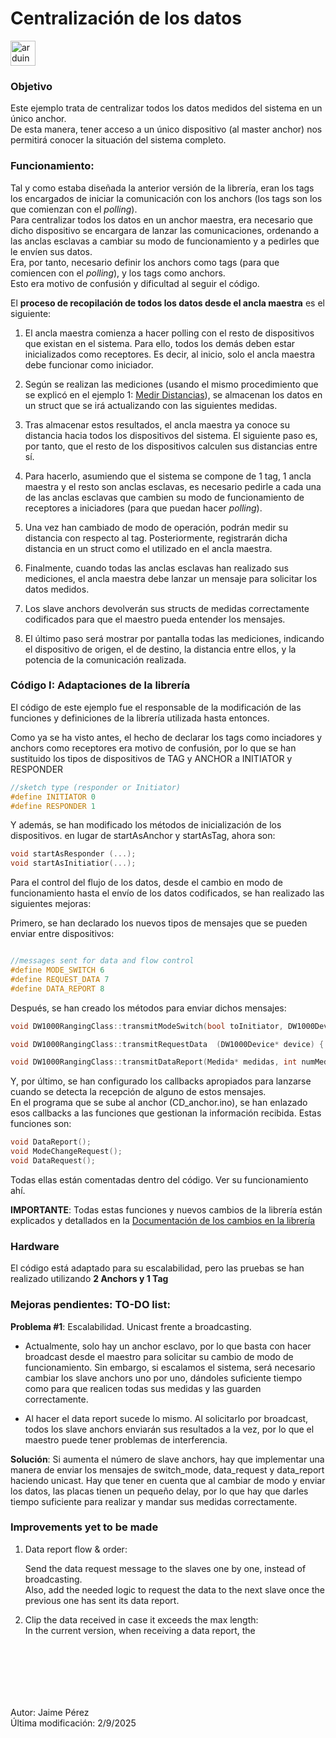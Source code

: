 # Centralización de los datos

<img src="https://cdn.worldvectorlogo.com/logos/arduino-1.svg" alt="arduino" width="40" height="40"/>

### Objetivo

Este ejemplo trata de centralizar todos los datos medidos del sistema en un único anchor.  
De esta manera, tener acceso a un único dispositivo (al master anchor) nos permitirá conocer la situación del sistema completo. 

### Funcionamiento: 

Tal y como estaba diseñada la anterior versión de la librería, eran los tags los encargados de iniciar la comunicación con los anchors (los tags son los que comienzan con el *polling*).  
Para centralizar todos los datos en un anchor maestra, era necesario que dicho dispositivo se encargara de lanzar las comunicaciones, ordenando a las anclas esclavas a cambiar su modo de funcionamiento y a pedirles que le envíen sus datos.  
Era, por tanto, necesario definir los anchors como tags (para que comiencen con el *polling*), y los tags como anchors.  
Esto era motivo de confusión y dificultad al seguir el código. 
 
El **proceso de recopilación de todos los datos desde el ancla maestra** es el siguiente: 
 
1. El ancla maestra comienza a hacer polling con el resto de dispositivos que existan en el sistema. Para ello, todos los demás deben estar inicializados como receptores. Es decir, al inicio, solo el ancla maestra debe funcionar como iniciador.

2. Según se realizan las mediciones (usando el mismo procedimiento que se explicó en el ejemplo 1: [Medir Distancias]((Medir%20distancias))), se almacenan los datos en un struct que se irá actualizando con las siguientes medidas.

3. Tras almacenar estos resultados, el ancla maestra ya conoce su distancia hacia todos los dispositivos del sistema. 
El siguiente paso es, por tanto, que el resto de los dispositivos calculen sus distancias entre sí. 
 
4. Para hacerlo, asumiendo que el sistema se compone de 1 tag, 1 ancla maestra y el resto son anclas esclavas, es necesario pedirle a cada una de las anclas esclavas que cambien su modo de funcionamiento de receptores a iniciadores (para que puedan hacer *polling*).

5. Una vez han cambiado de modo de operación, podrán medir su distancia con respecto al tag. Posteriormente, registrarán dicha distancia en un struct como el utilizado en el ancla maestra.

6. Finalmente, cuando todas las anclas esclavas han realizado sus mediciones, el ancla maestra debe lanzar un mensaje para solicitar los datos medidos. 

7. Los slave anchors devolverán sus structs de medidas correctamente codificados para que el maestro pueda entender los mensajes. 

8. El último paso será mostrar por pantalla todas las mediciones, indicando el dispositivo de origen, el de destino, la distancia entre ellos, y la potencia de la comunicación realizada. 

 
### Código I: Adaptaciones de la librería

El código de este ejemplo fue el responsable de la modificación de las funciones y definiciones de la librería utilizada hasta entonces. 

Como ya se ha visto antes, el hecho de declarar los tags como inciadores y anchors como receptores era motivo de confusión, por lo que se han sustituido los tipos de dispositivos de TAG y ANCHOR a INITIATOR y RESPONDER

```C++
//sketch type (responder or Initiator)
#define INITIATOR 0
#define RESPONDER 1

```
Y además, se han modificado los métodos de inicialización de los dispositivos. en lugar de startAsAnchor y startAsTag, ahora son: 

```C++
void startAsResponder (...);
void startAsInitiatior(...);

```

Para el control del flujo de los datos, desde el cambio en modo de funcionamiento hasta el envío de los datos codificados, se han realizado las siguientes mejoras:

Primero, se han declarado los nuevos tipos de mensajes que se pueden enviar entre dispositivos: 

```C++

//messages sent for data and flow control
#define MODE_SWITCH 6 
#define REQUEST_DATA 7 
#define DATA_REPORT 8 

```
Después, se han creado los métodos para enviar dichos mensajes: 

```C
void DW1000RangingClass::transmitModeSwitch(bool toInitiator, DW1000Device* device){ ...};

void DW1000RangingClass::transmitRequestData  (DW1000Device* device) {...}

void DW1000RangingClass::transmitDataReport(Medida* medidas, int numMedidas, DW1000Device* device) {...}

```

Y, por último, se han configurado los callbacks apropiados para lanzarse cuando se detecta la recepción de alguno de estos mensajes.  
En el programa que se sube al anchor (CD_anchor.ino), se han enlazado esos callbacks a las funciones que gestionan la información recibida. Estas funciones son:

```C
void DataReport();
void ModeChangeRequest();
void DataRequest();
```

Todas ellas están comentadas dentro del código. Ver su funcionamiento ahí.



**IMPORTANTE**: Todas estas funciones y nuevos cambios de la librería están explicados y detallados en la [Documentación de los cambios en la librería]() 





### Hardware

El código está adaptado para su escalabilidad, pero las pruebas se han realizado utilizando **2 Anchors y 1 Tag**


### Mejoras pendientes: TO-DO list:

**Problema #1**: Escalabilidad. Unicast frente a broadcasting.
- Actualmente, solo hay un anchor esclavo, por lo que basta con hacer broadcast desde el maestro para solicitar su cambio de modo de funcionamiento. Sin embargo, si escalamos el sistema, será necesario cambiar los slave anchors uno por uno, dándoles suficiente tiempo como para que realicen todas sus medidas y las guarden correctamente. 

- Al hacer el data report sucede lo mismo. Al solicitarlo por broadcast, todos los slave anchors enviarán sus resultados a la vez, por lo que el maestro puede tener problemas de interferencia. 

**Solución**: Si aumenta el número de slave anchors, hay que implementar una manera de enviar los mensajes de switch_mode, data_request y data_report haciendo unicast. Hay que tener en cuenta que al cambiar de modo y enviar los datos, las placas tienen un pequeño delay, por lo que hay que darles tiempo suficiente para realizar y mandar sus medidas correctamente.



### Improvements yet to be made

1. Data report flow & order:

    Send the data request message to the slaves one by one, instead of broadcasting.  
    Also, add the needed logic to request the data to the next slave once the previous one has sent its data report. 

2. Clip the data received in case it exceeds the max length:  
    In the current version, when receiving a data report, the 
<br><br>





<br><br>
------------
Autor: Jaime Pérez  
Última modificación: 2/9/2025